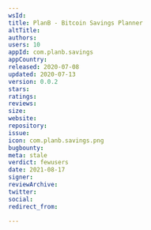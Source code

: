 ```yaml
---
wsId: 
title: PlanB - Bitcoin Savings Planner
altTitle: 
authors: 
users: 10
appId: com.planb.savings
appCountry: 
released: 2020-07-08
updated: 2020-07-13
version: 0.0.2
stars: 
ratings: 
reviews: 
size: 
website: 
repository: 
issue: 
icon: com.planb.savings.png
bugbounty: 
meta: stale
verdict: fewusers
date: 2021-08-17
signer: 
reviewArchive: 
twitter: 
social: 
redirect_from: 

---
```


